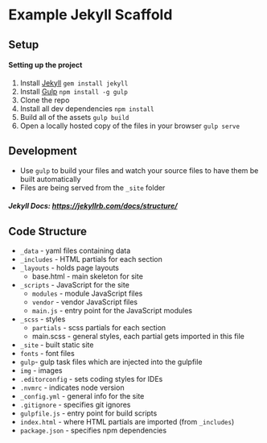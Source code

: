 # Example Jekyll Scaffold

## Setup

#### Setting up the project

1. Install [Jekyll](http://jekyllrb.com/) `gem install jekyll`
2. Install [Gulp](http://gulpjs.com/) `npm install -g gulp`
3. Clone the repo
4. Install all dev dependencies `npm install`
5. Build all of the assets `gulp build`
6. Open a locally hosted copy of the files in your browser `gulp serve`

## Development
- Use `gulp` to build your files and watch your source files to have them be built automatically
- Files are being served from the `_site` folder

##### Jekyll Docs: https://jekyllrb.com/docs/structure/

## Code Structure

* `_data` - yaml files containing data
* `_includes` - HTML partials for each section
* `_layouts` - holds page layouts
  * base.html - main skeleton for site
* `_scripts` - JavaScript for the site
  * `modules` - module JavaScript files
  * `vendor` - vendor JavaScript files
  * `main.js` - entry point for the JavaScript modules
* `_scss` - styles
  * `partials` - scss partials for each section
  * main.scss - general styles, each partial gets imported in this file
* `_site` - built static site
* `fonts` - font files
* `gulp`- gulp task files which are injected into the gulpfile
* `img` - images
* `.editorconfig` - sets coding styles for IDEs
* `.nvmrc` - indicates node version
* `_config.yml` - general info for the site
* `.gitignore` - specifies git ignores
* `gulpfile.js` - entry point for build scripts
* `index.html` - where HTML partials are imported (from `_includes`)
* `package.json` - specifies npm dependencies

